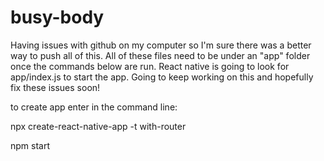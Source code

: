 # busy-body

Having issues with github on my computer so I'm sure there was a better way to push all of this. All of these files need to be under an "app" folder once the commands below are run. React native is going to look for app/index.js to start the app. Going to keep working on this and hopefully fix these issues soon!

to create app enter in the command line:

npx create-react-native-app -t with-router

npm start

